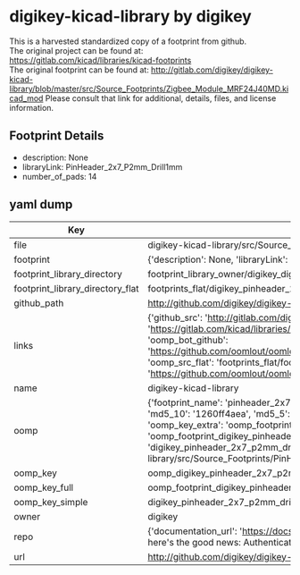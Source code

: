 # digikey-kicad-library by digikey  
This is a harvested standardized copy of a footprint from github.  
The original project can be found at:  
https://gitlab.com/kicad/libraries/kicad-footprints  
The original footprint can be found at:
http://gitlab.com/digikey/digikey-kicad-library/blob/master/src/Source_Footprints/Zigbee_Module_MRF24J40MD.kicad_mod
Please consult that link for additional, details, files, and license information.  
## Footprint Details
* description: None  
* libraryLink: PinHeader_2x7_P2mm_Drill1mm  
* number_of_pads: 14  
## yaml dump  
| Key | Value |  
| --- | --- |  
| file | digikey-kicad-library/src/Source_Footprints/PinHeader_2x7_P2mm_Drill1mm.kicad_mod |  
| footprint | {'description': None, 'libraryLink': 'PinHeader_2x7_P2mm_Drill1mm', 'number_of_pads': 14} |  
| footprint_library_directory | footprint_library_owner/digikey_digikey-kicad-library |  
| footprint_library_directory_flat | footprints_flat/digikey_pinheader_2x7_p2mm_drill1mm_pinheader_2x7_p2mm_drill1mm/working |  
| github_path | http://github.com/digikey/digikey-kicad-library/blob/master/src/Source_Footprints/PinHeader_2x7_P2mm_Drill1mm.kicad_mod |  
| links | {'github_src': 'http://gitlab.com/digikey/digikey-kicad-library/blob/master/src/Source_Footprints/Zigbee_Module_MRF24J40MD.kicad_mod', 'github_src_repo': 'https://gitlab.com/kicad/libraries/kicad-footprints', 'oomp_bot': 'footprints/digikey_pinheader_2x7_p2mm_drill1mm_pinheader_2x7_p2mm_drill1mm/working', 'oomp_bot_github': 'https://github.com/oomlout/oomlout_oomp_footprint_bot/tree/main/footprints/digikey_pinheader_2x7_p2mm_drill1mm_pinheader_2x7_p2mm_drill1mm/working', 'oomp_src_flat': 'footprints_flat/footprints_flat/digikey_pinheader_2x7_p2mm_drill1mm_pinheader_2x7_p2mm_drill1mm/working', 'oomp_src_flat_github': 'https://github.com/oomlout/oomlout_oomp_footprint_src/tree/main/footprints_flat/digikey_pinheader_2x7_p2mm_drill1mm_pinheader_2x7_p2mm_drill1mm/working'} |  
| name | digikey-kicad-library |  
| oomp | {'footprint_name': 'pinheader_2x7_p2mm_drill1mm', 'library_name': 'pinheader_2x7_p2mm_drill1mm_kicad_mod', 'md5': '1260ff4aea419fa477642859599edea0', 'md5_10': '1260ff4aea', 'md5_5': '1260f', 'md5_6': '1260ff', 'oomp_key': 'oomp_digikey_pinheader_2x7_p2mm_drill1mm_pinheader_2x7_p2mm_drill1mm', 'oomp_key_extra': 'oomp_footprint_digikey_pinheader_2x7_p2mm_drill1mm_pinheader_2x7_p2mm_drill1mm', 'oomp_key_full': 'oomp_footprint_digikey_pinheader_2x7_p2mm_drill1mm_pinheader_2x7_p2mm_drill1mm_1260ff', 'oomp_key_simple': 'digikey_pinheader_2x7_p2mm_drill1mm_pinheader_2x7_p2mm_drill1mm', 'original_filename': 'digikey-kicad-library/src/Source_Footprints/PinHeader_2x7_P2mm_Drill1mm.kicad_mod', 'owner_name': 'digikey'} |  
| oomp_key | oomp_digikey_pinheader_2x7_p2mm_drill1mm_pinheader_2x7_p2mm_drill1mm |  
| oomp_key_full | oomp_footprint_digikey_pinheader_2x7_p2mm_drill1mm_pinheader_2x7_p2mm_drill1mm |  
| oomp_key_simple | digikey_pinheader_2x7_p2mm_drill1mm_pinheader_2x7_p2mm_drill1mm |  
| owner | digikey |  
| repo | {'documentation_url': 'https://docs.github.com/rest/overview/resources-in-the-rest-api#rate-limiting', 'message': "API rate limit exceeded for 84.66.173.59. (But here's the good news: Authenticated requests get a higher rate limit. Check out the documentation for more details.)"} |  
| url | http://github.com/digikey/digikey-kicad-library |  

